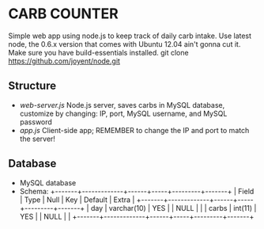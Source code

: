 # CARB COUNTER

Simple web app using node.js to keep track of daily carb intake.  Use latest node, the 0.6.x version that comes with Ubuntu 12.04 ain't gonna cut it. Make sure you have build-essentials installed. 
	git clone https://github.com/joyent/node.git

## Structure

- _web-server.js_ Node.js server, saves carbs in MySQL database, customize by changing: IP, port, MySQL username, and MySQL password
- _app.js_ Client-side app; REMEMBER to change the IP and port to match the server!

## Database
- MySQL database
- Schema:
	+-------+-------------+------+-----+---------+-------+
	| Field | Type        | Null | Key | Default | Extra |
	+-------+-------------+------+-----+---------+-------+
	| day   | varchar(10) | YES  |     | NULL    |       |
	| carbs | int(11)     | YES  |     | NULL    |       |
	+-------+-------------+------+-----+---------+-------+

